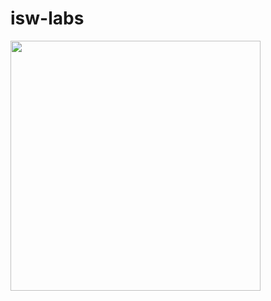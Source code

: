 isw-labs
========

<a href="/42am/logos/raw/master/isw-labs/yuKmmM.png"><img src="/42am/logos/raw/master/isw-labs/yuKmmM.png" width="400px" /></a>

